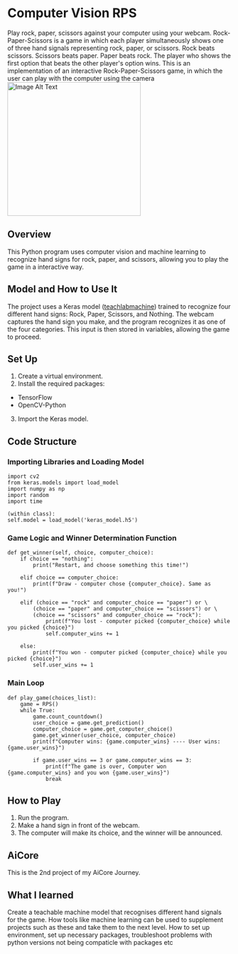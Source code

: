 # Computer Vision RPS

Play rock, paper, scissors against your computer using your webcam. 
Rock-Paper-Scissors is a game in which each player simultaneously shows one of three hand signals representing rock, paper, or scissors.
Rock beats scissors. Scissors beats paper. Paper beats rock.
The player who shows the first option that beats the other player's option wins.
This is an implementation of an interactive Rock-Paper-Scissors game, in which the user can play with the computer using the camera
<img src="https://contexta360.com/wp-content/uploads/2021/07/blog-humans-vs-robots.jpg" alt="Image Alt Text" width="300">

## Overview

This Python program uses computer vision and machine learning to recognize hand signs for rock, paper, and scissors, allowing you to play the game in a interactive way.

## Model and How to Use It

The project uses a Keras model ([teachlabmachine](https://teachablemachine.withgoogle.com/ )) trained to recognize four different hand signs: Rock, Paper, Scissors, and Nothing. The webcam captures the hand sign you make, and the program recognizes it as one of the four categories. This input is then stored in variables, allowing the game to proceed.

## Set Up

1. Create a virtual environment.
2. Install the required packages:
- TensorFlow
- OpenCV-Python
3. Import the Keras model.

## Code Structure

### Importing Libraries and Loading Model

```
import cv2
from keras.models import load_model
import numpy as np
import random
import time

(within class):
self.model = load_model('keras_model.h5')
```

### Game Logic and Winner Determination Function

```
def get_winner(self, choice, computer_choice):
    if choice == "nothing":
        print("Restart, and choose something this time!")

    elif choice == computer_choice:
        print(f"Draw - computer chose {computer_choice}. Same as you!")

    elif (choice == "rock" and computer_choice == "paper") or \
        (choice == "paper" and computer_choice == "scissors") or \
        (choice == "scissors" and computer_choice == "rock"):
            print(f"You lost - computer picked {computer_choice} while you picked {choice}")
            self.computer_wins += 1

    else:
        print(f"You won - computer picked {computer_choice} while you picked {choice}")
        self.user_wins += 1
```

### Main Loop

```
def play_game(choices_list):
    game = RPS()
    while True:
        game.count_countdown()
        user_choice = game.get_prediction()
        computer_choice = game.get_computer_choice()
        game.get_winner(user_choice, computer_choice)
        print(f"Computer wins: {game.computer_wins} ---- User wins: {game.user_wins}")

        if game.user_wins == 3 or game.computer_wins == 3:
            print(f"The game is over, Computer won {game.computer_wins} and you won {game.user_wins}")
            break
```

## How to Play

1. Run the program.
2. Make a hand sign in front of the webcam.
3. The computer will make its choice, and the winner will be announced.

## AiCore
This is the 2nd project of my AiCore Journey.

## What I learned
Create a teachable machine model that recognises different hand signals for the game.
How tools like machine learning can be used to supplement projects such as these and take them to the next level.
How to set up environment, set up necessary packages, troubleshoot problems with python versions not being compaticle with packages etc
